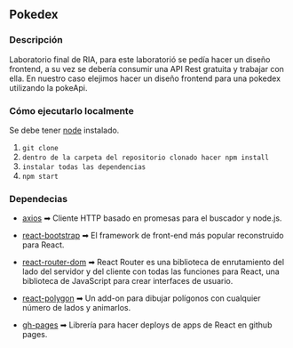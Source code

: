 ## Pokedex

### Descripción

Laboratorio final de RIA, para este laboratorió se pedía hacer un diseño frontend, a su vez se debería consumir una API Rest gratuita y trabajar con ella. En nuestro caso elejimos hacer un diseño frontend para una pokedex utilizando la pokeApi.

### Cómo ejecutarlo localmente

Se debe tener [node](https://nodejs.org/es/) instalado.

1. `git clone `
2. `dentro de la carpeta del repositorio clonado hacer npm install`
3. `instalar todas las dependencias`
4. `npm start`

### Dependecias

- [axios](https://github.com/axios/axios) ➡ Cliente HTTP basado en promesas para el buscador y node.js.

- [react-bootstrap](https://react-bootstrap.github.io/) ➡ El framework de front-end más popular reconstruido para React.

- [react-router-dom](https://reactrouter.com/) ➡ React Router es una biblioteca de enrutamiento del lado del servidor y del cliente con todas las funciones para React, una biblioteca de JavaScript para crear interfaces de usuario.

- [react-polygon](https://github.com/peteroid/react-polygon) ➡ Un add-on para dibujar polígonos con cualquier número de lados y animarlos.

- [gh-pages](https://github.com/gitname/react-gh-pages) ➡ Librería para hacer deploys de apps de React en github pages.
